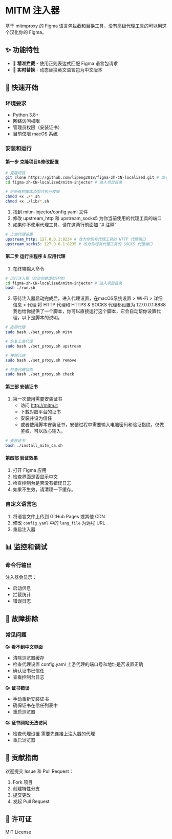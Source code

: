 # MITM 注入器

基于 mitmproxy 的 Figma 语言包拦截和替换工具，没有高级代理工具的可以用这个汉化你的 Figma。

## ✨ 功能特性

- 🎯 **精准拦截** - 使用正则表达式匹配 Figma 语言包请求
- 🔄 **实时替换** - 动态替换英文语言包为中文版本

## 🚀 快速开始

### 环境要求

- Python 3.8+
- 网络访问权限
- 管理员权限（安装证书）
- 目前仅限 macOS 系统

### 安装和运行

#### 第一步 克隆项目&修改配置
```bash
# 克隆项目
git clone https://github.com/lipeng2018/figma-zh-CN-localized.git # 或者直接下载项目压缩包解压
cd figma-zh-CN-localized/mitm-injector # 进入项目目录

# 给所有的脚本添加可执行权限
chmod +x ./*.sh
chmod +x ./lib/*.sh
```

1. 找到 mitm-injector/config.yaml 文件
2. 修改 upstream_http 和 upstream_socks5 为你当前使用的代理工具的端口
3. 如果你不使用代理工具，请在这两行前面加 “# 注释”

```yaml
# 上游代理设置
upstream_http: 127.0.0.1:8234 # 改为你现有代理工具的 HTTP 代理端口
upstream_socks5: 127.0.0.1:8235 # 改为你现有代理工具的 SOCKS 代理端口
```

#### 第二步 运行主程序 & 应用代理

1. 在终端输入命令
```bash
# 运行注入器（自动创建虚拟环境）
cd figma-zh-CN-localized/mitm-injector # 进入项目目录
bash ./run.sh
```
2. 等待注入器启动完成后，进入代理设置，在macOS系统设置 > Wi-Fi > 详细信息 > 代理
   将 HTTP 代理和 HTTPS & SOCKS 代理都设置为 127.0.0.1:8888
   我也给你提供了一个脚本，你可以直接运行这个脚本，它会自动帮你设置代理，以下是脚本的说明。

```bash
# 应用代理
sudo bash ./set_proxy.sh mitm

# 恢复上游代理
sudo bash ./set_proxy.sh upstream

# 移除代理
sudo bash ./set_proxy.sh remove

# 检查代理状态
sudo bash ./set_proxy.sh check
```
#### 第三部 安装证书

1. 第一次使用需要安装证书
   - 访问 <http://mitm.it>
   - 下载对应平台的证书
   - 安装并设为信任
   - 或者使用脚本安装证书，安装过程中需要输入电脑密码和验证指纹，仅做鉴权，可以放心输入。
```bash
# 安装证书
bash ./install_mitm_ca.sh
```

#### 第四部 验证效果

1. 打开 Figma 应用
2. 检查界面是否显示中文
3. 检查控制台是否没有错误日志
4. 如果不生效，请清理一下缓存。

### 自定义语言包

1. 将语言文件上传到 GitHub Pages 或其他 CDN
2. 修改 `config.yaml` 中的 `lang_file` 为远程 URL
3. 重启注入器

## 📊 监控和调试
### 命令行输出

注入器会显示：
- 启动信息
- 拦截统计
- 错误日志

## 🔧 故障排除

### 常见问题

**Q: 看不到中文界面**
- 清除浏览器缓存
- 检查代理设置 config.yaml 上游代理的端口号和地址是否设置正确
- 确认证书已信任
- 查看控制台日志

**Q: 证书错误**
- 手动重新安装证书
- 确保证书在信任列表中
- 重启浏览器

**Q: 证书网站无法访问**
- 检查代理设置 需要先连接上注入器的代理
- 重启浏览器


## 🤝 贡献指南

欢迎提交 Issue 和 Pull Request：

1. Fork 项目
2. 创建特性分支
3. 提交更改
4. 发起 Pull Request

## 📄 许可证

MIT License